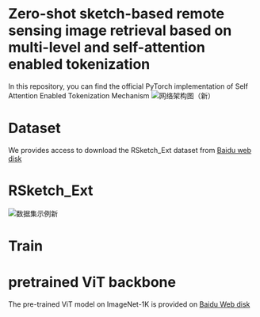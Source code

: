 # Zero-shot sketch-based remote sensing image retrieval based on multi-level and self-attention enabled tokenization
In this repository, you can find the official PyTorch implementation of Self Attention Enabled Tokenization Mechanism
![网络架构图（新）](https://github.com/Snowstormfly/Cross-modal-retrieval-SAETM/assets/92164018/bd73d19b-34d2-4898-9392-a6e38a1a0ceb)

# Dataset
We provides access to download the RSketch_Ext dataset from [Baidu web disk](https://pan.baidu.com/s/1ieAlTxqkKljcN0EJEk_w2A)

# RSketch_Ext
![数据集示例新](https://github.com/Snowstormfly/Cross-modal-retrieval-SAETM/assets/92164018/dc79aa0e-0fcd-487e-bcea-9d5569826526)

# Train
# pretrained ViT backbone
The pre-trained ViT model on ImageNet-1K is provided on [Baidu Web disk](https://pan.baidu.com/s/19065VR64vuScpRbKQdbuHA) 

